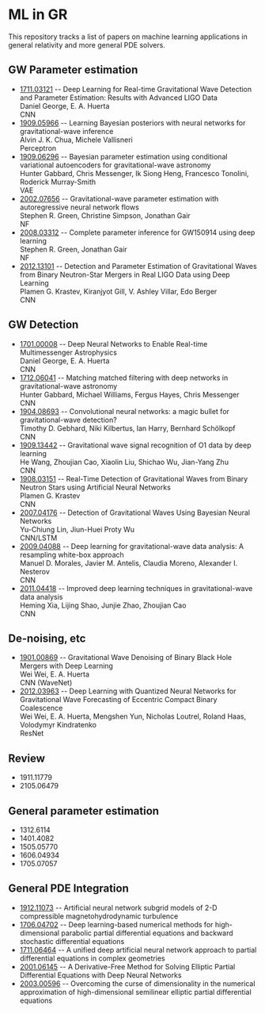 # ML in GR 

This repository tracks a list of papers on machine learning applications in general relativity and more general PDE solvers.

## GW Parameter estimation

- [1711.03121](https://arxiv.org/abs/1711.03121) -- Deep Learning for Real-time Gravitational Wave Detection and Parameter Estimation: Results with Advanced LIGO Data\
  Daniel George, E. A. Huerta\
  CNN
- [1909.05966](https://arxiv.org/abs/1909.05966) -- Learning Bayesian posteriors with neural networks for gravitational-wave inference\
  Alvin J. K. Chua, Michele Vallisneri\
  Perceptron
- [1909.06296](https://arxiv.org/abs/1909.06296) -- Bayesian parameter estimation using conditional variational autoencoders for gravitational-wave astronomy\
  Hunter Gabbard, Chris Messenger, Ik Siong Heng, Francesco Tonolini, Roderick Murray-Smith\
  VAE
- [2002.07656](https://arxiv.org/abs/2002.07656) -- Gravitational-wave parameter estimation with autoregressive neural network flows\
  Stephen R. Green, Christine Simpson, Jonathan Gair\
  NF
- [2008.03312](https://arxiv.org/abs/2008.03312) -- Complete parameter inference for GW150914 using deep learning\
  Stephen R. Green, Jonathan Gair\
  NF
- [2012.13101](https://arxiv.org/abs/2012.13101) -- Detection and Parameter Estimation of Gravitational Waves from Binary Neutron-Star Mergers in Real LIGO Data using Deep Learning\
  Plamen G. Krastev, Kiranjyot Gill, V. Ashley Villar, Edo Berger\
  CNN


## GW Detection

- [1701.00008](https://arxiv.org/abs/1701.00008) -- Deep Neural Networks to Enable Real-time Multimessenger Astrophysics\
  Daniel George, E. A. Huerta\
  CNN
- [1712.06041](https://arxiv.org/abs/1712.06041) -- Matching matched filtering with deep networks in gravitational-wave astronomy\
  Hunter Gabbard, Michael Williams, Fergus Hayes, Chris Messenger\
  CNN
- [1904.08693](https://arxiv.org/abs/1904.08693) -- Convolutional neural networks: a magic bullet for gravitational-wave detection?\
  Timothy D. Gebhard, Niki Kilbertus, Ian Harry, Bernhard Schölkopf\
  CNN
- [1909.13442](https://arxiv.org/abs/1909.13442) -- Gravitational wave signal recognition of O1 data by deep learning\
  He Wang, Zhoujian Cao, Xiaolin Liu, Shichao Wu, Jian-Yang Zhu\
  CNN
- [1908.03151](https://arxiv.org/abs/1908.03151) -- Real-Time Detection of Gravitational Waves from Binary Neutron Stars using Artificial Neural Networks\
  Plamen G. Krastev\
  CNN
- [2007.04176](https://arxiv.org/abs/2007.04176) -- Detection of Gravitational Waves Using Bayesian Neural Networks\
  Yu-Chiung Lin, Jiun-Huei Proty Wu\
  CNN/LSTM
- [2009.04088](https://arxiv.org/abs/2009.04088) -- Deep learning for gravitational-wave data analysis: A resampling white-box approach\
  Manuel D. Morales, Javier M. Antelis, Claudia Moreno, Alexander I. Nesterov\
  CNN
- [2011.04418](https://arxiv.org/abs/2011.04418) -- Improved deep learning techniques in gravitational-wave data analysis\
  Heming Xia, Lijing Shao, Junjie Zhao, Zhoujian Cao\
  CNN


## De-noising, etc

- [1901.00869](https://arxiv.org/abs/1901.00869) -- Gravitational Wave Denoising of Binary Black Hole Mergers with Deep Learning\
  Wei Wei, E. A. Huerta\
  CNN (WaveNet)
- [2012.03963](https://arxiv.org/abs/2012.03963) -- Deep Learning with Quantized Neural Networks for Gravitational Wave Forecasting of Eccentric Compact Binary Coalescence\
  Wei Wei, E. A. Huerta, Mengshen Yun, Nicholas Loutrel, Roland Haas, Volodymyr Kindratenko\
  ResNet

## Review
- 1911.11779
- 2105.06479

## General parameter estimation
 - 1312.6114
 - 1401.4082
 - 1505.05770
 - 1606.04934
 - 1705.07057

## General PDE Integration

- [1912.11073](https://arxiv.org/abs/1912.11073) -- Artificial neural network subgrid models of 2-D compressible magnetohydrodynamic turbulence
- [1706.04702](https://arxiv.org/abs/1706.04702) -- Deep learning-based numerical methods for high-dimensional parabolic partial differential equations and backward stochastic differential equations
- [1711.06464](https://arxiv.org/abs/1711.06464) -- A unified deep artificial neural network approach to partial differential equations in complex geometries
- [2001.06145](https://arxiv.org/abs/2001.06145) -- A Derivative-Free Method for Solving Elliptic Partial Differential Equations with Deep Neural Networks
- [2003.00596](https://arxiv.org/abs/2003.00596) -- Overcoming the curse of dimensionality in the numerical approximation of high-dimensional semilinear elliptic partial differential equations

